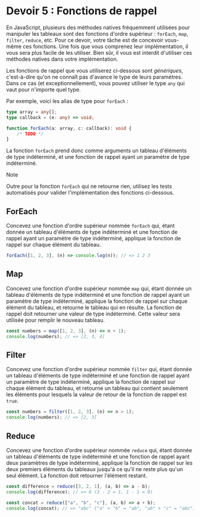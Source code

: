 # Devoir 5 : Fonctions de rappel

En JavaScript, plusieurs des méthodes natives fréquemment utilisées pour
manipuler les tableaux sont des fonctions d'ordre supérieur : `forEach`,
`map`, `filter`, `reduce`, etc. Pour ce devoir, votre tâche est de
concevoir vous-même ces fonctions. Une fois que vous comprenez leur
implémentation, il vous sera plus facile de les utiliser. Bien sûr, il
vous est interdit d'utiliser ces méthodes natives dans votre
implémentation.

Les fonctions de rappel que vous utiliserez ci-dessous sont
*génériques*, c'est-à-dire qu'on ne connaît pas d'avance le type de
leurs paramètres. Dans ce cas (et exceptionnellement), vous pouvez
utiliser le type `any` qui vaut pour n'importe quel type.

Par exemple, voici les alias de type pour `forEach` :

```ts
type array = any[];
type callback = (e: any) => void;

function forEach(a: array, c: callback): void {
    /* TODO */
}
```

La fonction `forEach` prend donc comme arguments un tableau d'éléments
de type indéterminé, et une fonction de rappel ayant un paramètre de
type indéterminé.

> [!NOTE]
> Outre pour la fonction `forEach` qui ne retourne rien, utilisez les
> tests automatisés pour valider l'implémentation des fonctions
> ci-dessous.

## ForEach

Concevez une fonction d'ordre supérieur nommée `forEach` qui, étant
donnée un tableau d'éléments de type indéterminé et une fonction de
rappel ayant un paramètre de type indéterminé, applique la fonction de
rappel sur chaque élément du tableau.

```ts
forEach([1, 2, 3], (n) => console.log(n)); // => 1 2 3
```

## Map

Concevez une fonction d'ordre supérieur nommée `map` qui, étant donnée
un tableau d'éléments de type indéterminé et une fonction de rappel
ayant un paramètre de type indéterminé, applique la fonction de rappel
sur chaque élément du tableau, et retourne le tableau qui en résulte. La
fonction de rappel doit retourner une valeur de type indéterminé. Cette
valeur sera utilisée pour remplir le nouveau tableau.

```ts
const numbers = map([1, 2, 3], (n) => n + 1); 
console.log(numbers); // => [2, 3, 4]
```

## Filter

Concevez une fonction d'ordre supérieur nommée `filter` qui, étant
donnée un tableau d'éléments de type indéterminé et une fonction de
rappel ayant un paramètre de type indéterminé, applique la fonction de
rappel sur chaque élément du tableau, et retourne un tableau qui
contient seulement les éléments pour lesquels la valeur de retour de la
fonction de rappel est `true`.

```ts
const numbers = filter([1, 2, 3], (n) => n > 1);
console.log(numbers); // => [2, 3]
```

## Reduce

Concevez une fonction d'ordre supérieur nommée `reduce` qui, étant
donnée un tableau d'éléments de type indéterminé et une fonction de
rappel ayant deux paramètres de type indéterminé, applique la fonction
de rappel sur les deux premiers éléments du tableaux jusqu'à ce qu'il ne
reste plus qu'un seul élément. La fonction doit retourner l'élément
restant.

```ts
const difference = reduce([3, 2, 1], (a, b) => a - b); 
console.log(difference); // => 6 (3 - 2 = 1, 1 - 1 = 0)

const concat = reduce(["a", "b", "c"], (a, b) => a + b); 
console.log(concat); // => "abc" ("a" + "b" = "ab", "ab" + "c" = "abc")
```
